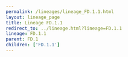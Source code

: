 ```yaml
---
permalink: /lineages/lineage_FD.1.1.html
layout: lineage_page
title: Lineage FD.1.1
redirect_to: ../lineage.html?lineage=FD.1.1
lineage: FD.1.1
parent: FD.1
children: ['FD.1.1']
---
```

